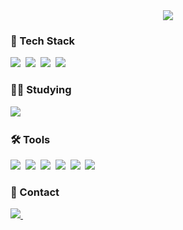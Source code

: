 <div align="center">
  <img src="https://capsule-render.vercel.app/api?type=venom&text=Hi,&nbsp;I'm&nbsp;Nahyeon&fontSize=50&height=150&color=0:d8bfd8,100:bfd7ff&fontColor=474499" />
</div>

<h3>🌈 Tech Stack</h3>
<div>
  <img src="https://img.shields.io/badge/html5-E34F26.svg?style=for-the-badge&logo=html5&logoColor=white" />&nbsp
  <img src="https://img.shields.io/badge/css3-1572B6.svg?style=for-the-badge&logo=css3&logoColor=#1572B6" />&nbsp
  <img src="https://img.shields.io/badge/javascript-F7DF1E.svg?style=for-the-badge&logo=javascript&logoColor=20232a" />&nbsp
  <img src="https://img.shields.io/badge/react-20232a.svg?style=for-the-badge&logo=react&logoColor=61DAFB" />&nbsp
</div>

<h3>👩‍💻 Studying</h3>
<div>
  <img src="https://img.shields.io/badge/typescript-007ACC.svg?style=for-the-badge&logo=typescript&logoColor=white" />&nbsp
</div>

<h3>🛠 Tools</h3>
<div>
  <img src="https://img.shields.io/badge/git-F05033.svg?style=for-the-badge&logo=git&logoColor=white" />&nbsp
  <img src="https://img.shields.io/badge/github-181717.svg?style=for-the-badge&logo=github&logoColor=white" />&nbsp
  <img src="https://img.shields.io/badge/Notion-F3F3F3.svg?style=for-the-badge&logo=notion&logoColor=black" />&nbsp
  <img src="https://img.shields.io/badge/Jira-0052CC.svg?style=for-the-badge&logo=jira&logoColor=white" />&nbsp
  <img src="https://img.shields.io/badge/figma-F24E1E.svg?style=for-the-badge&logo=figma&logoColor=white" />&nbsp
  <img src="https://img.shields.io/badge/VSCode-2C2C32.svg?style=for-the-badge&logo=visual-studio-code&logoColor=22ABF3" />&nbsp
</div>

<h3>📮 Contact</h3>
<div>
  <a href="mailto:kathy95917@naver.com">
    <img
      src="https://img.shields.io/badge/naver-03C75A?style=for-the-badge&logo=naver&logoColor=white"/>&nbsp
  </a>
</div>

<br>
